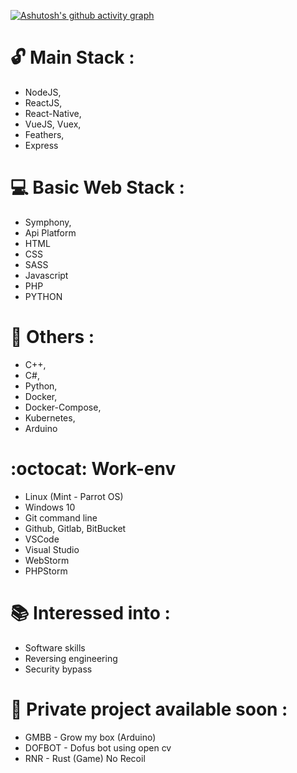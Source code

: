 [![Ashutosh's github activity graph](https://activity-graph.herokuapp.com/graph?username=omgprod&theme=dracula)](https://github.com/ashutosh00710/github-readme-activity-graph)


# :unlock: Main Stack :

- NodeJS,
- ReactJS,
- React-Native,
- VueJS, Vuex,
- Feathers,
- Express

# :computer: Basic Web Stack : 

- Symphony,
- Api Platform 
- HTML
- CSS
- SASS
- Javascript
- PHP
- PYTHON

# :school_satchel: Others : 

- C++,
- C#,
- Python,
- Docker,
- Docker-Compose,
- Kubernetes,
- Arduino

# :octocat: Work-env

- Linux (Mint - Parrot OS)
- Windows 10
- Git command line 
- Github, Gitlab, BitBucket
- VSCode
- Visual Studio
- WebStorm
- PHPStorm

# :books: Interessed into : 

- Software skills
- Reversing engineering
- Security bypass

# :calendar: Private project available soon : 

- GMBB - Grow my box (Arduino)
- DOFBOT - Dofus bot using open cv
- RNR - Rust (Game) No Recoil 
